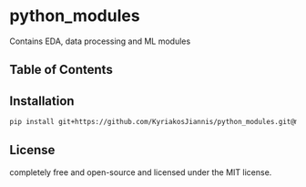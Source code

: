 # python_modules

Contains EDA, data processing and ML modules

## Table of Contents


## Installation

```bash
pip install git+https://github.com/KyriakosJiannis/python_modules.git@main
```


## License
completely free and open-source and licensed under the MIT license.
